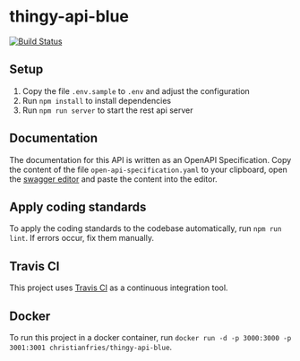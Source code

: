 # thingy-api-blue

[![Build Status](https://travis-ci.com/ASE2019-Blue/thingy-api-blue.svg?branch=develop)](https://travis-ci.com/ASE2019-Blue/thingy-api-blue)

## Setup

1.  Copy the file `.env.sample` to `.env` and adjust the configuration
2.  Run `npm install` to install dependencies
3.  Run `npm run server` to start the rest api server

## Documentation

The documentation for this API is written as an OpenAPI Specification. Copy the content of the file `open-api-specification.yaml` to your clipboard, open the [swagger editor](http://editor.swagger.io/) and paste the content into the editor.

## Apply coding standards

To apply the coding standards to the codebase automatically, run `npm run lint`. If errors occur, fix them manually.

## Travis CI

This project uses [Travis CI](https://travis-ci.com/dashboard) as a continuous integration tool.

## Docker

To run this project in a docker container, run `docker run -d -p 3000:3000 -p 3001:3001 christianfries/thingy-api-blue`.